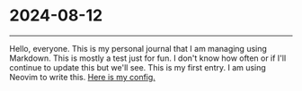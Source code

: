 # 2024-08-12

---

Hello, everyone. This is my personal journal that I am managing using Markdown.
This is mostly a test just for fun. I don't know how often or if I'll continue
to update this but we'll see. This is my first entry. I am using Neovim to write
this. [Here is my config.](https://github.com/tacolegs2004/neovimconfig)
